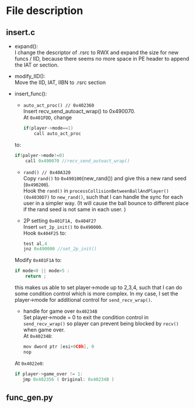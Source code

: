 File description
=================

## insert.c
- expand():  
   I change the descriptor of .rsrc to RWX and expand the size for new funcs / IID,
   because there seems no more space in PE header to append the IAT or section.

- modify_IID():  
  Move the IID, IAT, IIBN to .rsrc section

- insert_func():  
  
  - `auto_act_proc() // 0x402360`  
  Insert recv_send_autoact_wrap() to 0x490070.  
  At `0x401FDD`, change
    ```c
    if(player->mode==1) 
        call auto_act_proc 
    ```
    
  to:
    ```c
    if(palyer->mode!=0)
        call 0x490070 //recv_send_autoact_wrap() 
    ```
    
  
  - `rand() // 0x40A320`  
  Copy `rand()` to `0x490100`(new_rand()) and give this a new rand seed (`0x490200`).  
  Hook the `rand()` in `processCollisionBetweenBallAndPlayer() (0x4030D7)` to `new_rand()`, such that I can handle the sync for each user in a simpler way. (It will cause the ball bounce to different place if the rand seed is not same in each user. )  
  
  - 2P setting `0x401F1A, 0x404F27`  
  Insert `set_2p_init()` to `0x490000`.  
  Hook `0x404F25` to:
    ```c
    test al,4
    jnz 0x490000 //set_2p_init() 
    ```
    
  Modify `0x401F1A` to:
    ```c
    if mode<0 || mode>5 :
        return ; 
    ```
  this makes us able to set player->mode up to 2,3,4, such that I can do some condition control which is more complex. In my case, I set the player->mode  for additional control for `send_recv_wrap()`.
  

  
  - handle for game over `0x40234B`  
  Set player->mode = 0 to exit the condition control in `send_recv_wrap()` so player can prevent being blocked by `recv()` when game over.  
  At `0x40234B`:  
    ```c
    mov dword ptr [esi+0C0h], 0
    nop 
    ```
    
  At `0x4022e0`:  
    ```c
    if player->game_over != 1:
       jmp 0x402356 ( Original: 0x40234B ) 
    ```
       


## func_gen.py
